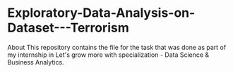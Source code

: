 # Exploratory-Data-Analysis-on-Dataset---Terrorism
About This repository contains the file for the task that was done as part of my internship in Let's grow more with specialization - Data Science &amp; Business Analytics.
